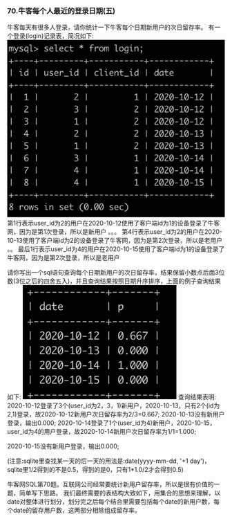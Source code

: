 ### 70.**牛客每个人最近的登录日期(五)**

牛客每天有很多人登录，请你统计一下牛客每个日期新用户的次日留存率。
有一个登录(login)记录表，简况如下:
![img](SQL-70.assets/557336_1597903752757_A02F3DF1419BC2D3D4EE9B2B4557053B.png)
第1行表示user_id为2的用户在2020-10-12使用了客户端id为1的设备登录了牛客网，因为是第1次登录，所以是新用户
。。。
第4行表示user_id为2的用户在2020-10-13使用了客户端id为2的设备登录了牛客网，因为是第2次登录，所以是老用户
。。
最后1行表示user_id为4的用户在2020-10-15使用了客户端id为1的设备登录了牛客网，因为是第2次登录，所以是老用户



请你写出一个sql语句查询每个日期新用户的次日留存率，结果保留小数点后面3位数(3位之后的四舍五入)，并且查询结果按照日期升序排序，上面的例子查询结果如下:
![img](SQL-70.assets/557336_1597903761838_F734DB69B9941F0DF86776922B0CF347.png)
查询结果表明:
2020-10-12登录了3个(user_id为2，3，1)新用户，2020-10-13，只有2个(id为2,1)登录，故2020-10-12新用户次日留存率为2/3=0.667;
2020-10-13没有新用户登录，输出0.000;
2020-10-14登录了1个(user_id为4)新用户，2020-10-15，user_id为4的用户登录，故2020-10-14新用户次日留存率为1/1=1.000;

2020-10-15没有新用户登录，输出0.000;

(注意:sqlite里查找某一天的后一天的用法是:date(yyyy-mm-dd, '+1 day')，sqlite里1/2得到的不是0.5，得到的是0，只有1*1.0/2才会得到0.5)



牛客网SQL第70题。互联网公司经常要统计新用户留存率，所以是很有价值的一题，简单写下思路。
我们最终需要的表结构大致如下，用集合的思想来理解，以date对整体进行划分，划分完之后每个结合里需要包括每个date的新用户数，每个date的留存用户数，这两部分相除组成留存率。

```mysql

```

